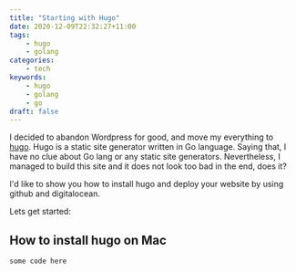 ```yaml
---
title: "Starting with Hugo"
date: 2020-12-09T22:32:27+11:00
tags:
    - hugo
    - golang
categories:
    - tech
keywords:
    - hugo
    - golang
    - go
draft: false
---
```


I decided to abandon Wordpress for good, and move my everything to [hugo](https://gohugo.io/).
Hugo is a static site generator written in Go language. Saying that, I have no clue about Go lang or any static site generators.
Nevertheless, I managed to build this site and it does not look too bad in the end, does it?

I'd like to show you how to install hugo and deploy your website by using github and digitalocean.

Lets get started:

## How to install hugo on Mac

```go
some code here
```